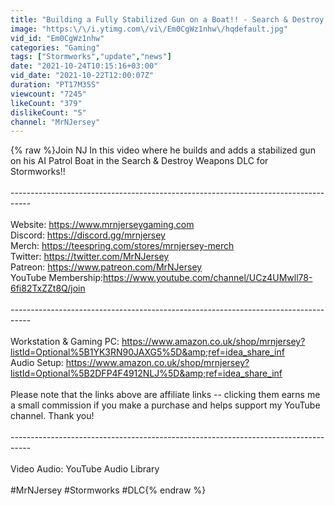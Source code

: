 ```yaml
---
title: "Building a Fully Stabilized Gun on a Boat!! - Search & Destroy Weapons DLC - Stormworks"
image: "https:\/\/i.ytimg.com\/vi\/Em0CgWz1nhw\/hqdefault.jpg"
vid_id: "Em0CgWz1nhw"
categories: "Gaming"
tags: ["Stormworks","update","news"]
date: "2021-10-24T10:15:16+03:00"
vid_date: "2021-10-22T12:00:07Z"
duration: "PT17M35S"
viewcount: "7245"
likeCount: "379"
dislikeCount: "5"
channel: "MrNJersey"
---
```

{% raw %}Join NJ In this video where he builds and adds a stabilized gun on his AI Patrol Boat in the Search &amp; Destroy Weapons DLC for Stormworks!! <br /><br />-----------------------------------------------------------------------------------<br /><br />Website: <a rel="nofollow" target="blank" href="https://www.mrnjerseygaming.com">https://www.mrnjerseygaming.com</a><br />Discord: <a rel="nofollow" target="blank" href="https://discord.gg/mrnjersey">https://discord.gg/mrnjersey</a><br />Merch: <a rel="nofollow" target="blank" href="https://teespring.com/stores/mrnjersey-merch">https://teespring.com/stores/mrnjersey-merch</a> <br />Twitter: <a rel="nofollow" target="blank" href="https://twitter.com/MrNJersey">https://twitter.com/MrNJersey</a><br />Patreon: <a rel="nofollow" target="blank" href="https://www.patreon.com/MrNJersey">https://www.patreon.com/MrNJersey</a> <br />YouTube Membership:<a rel="nofollow" target="blank" href="https://www.youtube.com/channel/UCz4UMwll78-6fi82TxZZt8Q/join">https://www.youtube.com/channel/UCz4UMwll78-6fi82TxZZt8Q/join</a><br /><br />-----------------------------------------------------------------------------------<br /><br />Workstation &amp; Gaming PC: <a rel="nofollow" target="blank" href="https://www.amazon.co.uk/shop/mrnjersey?listId=Optional%5B1YK3RN90JAXG5%5D&amp;ref=idea_share_inf">https://www.amazon.co.uk/shop/mrnjersey?listId=Optional%5B1YK3RN90JAXG5%5D&amp;ref=idea_share_inf</a><br />Audio Setup: <a rel="nofollow" target="blank" href="https://www.amazon.co.uk/shop/mrnjersey?listId=Optional%5B2DFP4F4912NLJ%5D&amp;ref=idea_share_inf">https://www.amazon.co.uk/shop/mrnjersey?listId=Optional%5B2DFP4F4912NLJ%5D&amp;ref=idea_share_inf</a><br /><br />Please note that the links above are affiliate links -- clicking them earns me a small commission if you make a purchase and helps support my YouTube channel. Thank you!<br /><br />-----------------------------------------------------------------------------------<br /><br />Video Audio: YouTube Audio Library<br /><br />#MrNJersey #Stormworks #DLC{% endraw %}
